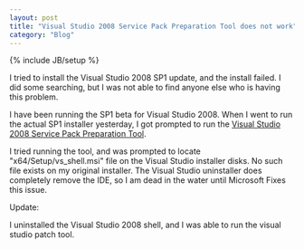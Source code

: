 ```yaml
---
layout: post
title: "Visual Studio 2008 Service Pack Preparation Tool does not work"
category: "Blog"
---
```

{% include JB/setup %}

I tried to install the Visual Studio 2008 SP1 update, and the install failed. I did some searching, but I was not able to find anyone else who is having this problem.

I have been running the SP1 beta for Visual Studio 2008\. When I went to run the actual SP1 installer yesterday, I got prompted to run the [Visual Studio 2008 Service Pack Preparation Tool](http://www.microsoft.com/downloads/details.aspx?FamilyId=A494B0E0-EB07-4FF1-A21C-A4663E456D9D&displaylang=en).

I tried running the tool, and was prompted to locate "x64/Setup/vs_shell.msi" file on the Visual Studio installer disks. No such file exists on my original installer. The Visual Studio uninstaller does completely remove the IDE, so I am dead in the water until Microsoft Fixes this issue.

Update:

I uninstalled the Visual Studio 2008 shell, and I was able to run the visual studio patch tool.